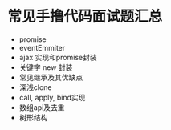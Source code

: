 # 常见手撸代码面试题汇总

* promise
* eventEmmiter
* ajax 实现和promise封装
* 关键字 new 封装
* 常见继承及其优缺点
* 深浅clone
* call, apply, bind实现
* 数组api及去重
* 树形结构